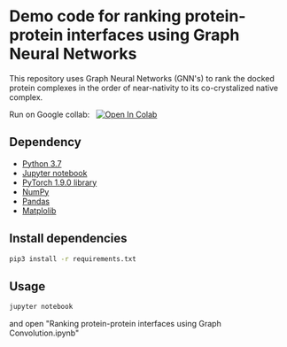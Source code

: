 # Demo code for ranking protein-protein interfaces using Graph Neural Networks

This repository uses Graph Neural Networks (GNN's) to rank the docked protein complexes in the order of near-nativity to its co-crystalized native complex.

Run on Google collab: &nbsp; <a href="https://colab.research.google.com/github/withai/Demo-Ranking-protein-protein-interfaces-using-GNN/blob/master/Ranking%20protein-protein%20interfaces%20using%20Graph%20Convolution.ipynb" target="_blank">
  <img src="https://colab.research.google.com/assets/colab-badge.svg" alt="Open In Colab"/>
</a>

## Dependency <br>
-  <a href=https://www.python.org/downloads/source/>Python 3.7 </a> <br>
-  <a href=https://jupyter.org/install>Jupyter notebook </a> <br>
-  <a href=https://pytorch.org/>PyTorch 1.9.0 library </a> <br>
-  <a href=https://pypi.org/project/numpy/>NumPy</a> <br>
-  <a href=https://pandas.pydata.org/docs/getting_started/install.html#installing-from-pypi>Pandas</a>
-  <a href=https://matplotlib.org/stable/users/installing.html>Matplolib</a>

## Install dependencies <br>

```bash
pip3 install -r requirements.txt
```


## Usage

```bash 
jupyter notebook
```

and open "Ranking protein-protein interfaces using Graph Convolution.ipynb"
